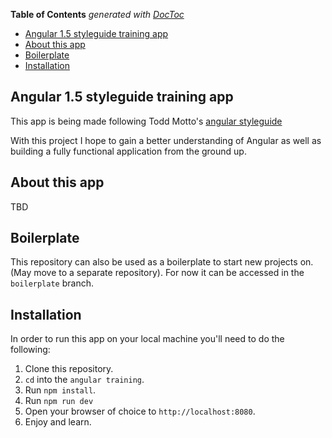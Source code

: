 <!-- START doctoc generated TOC please keep comment here to allow auto update -->
<!-- DON'T EDIT THIS SECTION, INSTEAD RE-RUN doctoc TO UPDATE -->
**Table of Contents**  *generated with [DocToc](https://github.com/thlorenz/doctoc)*

- [Angular 1.5 styleguide training app](#angular-15-styleguide-training-app)
- [About this app](#about-this-app)
- [Boilerplate](#boilerplate)
- [Installation](#installation)

<!-- END doctoc generated TOC please keep comment here to allow auto update -->

## Angular 1.5 styleguide training app
This app is being made following Todd Motto's [angular styleguide](https://github.com/toddmotto/angular-styleguide)

With this project I hope to gain a better understanding of Angular as well as building a fully functional application from the ground up.

## About this app
TBD

## Boilerplate
This repository can also be used as a boilerplate to start new projects on. (May move to a separate repository). For now it can be accessed in the `boilerplate` branch.

## Installation
In order to run this app on your local machine you'll need to do the following:

1. Clone this repository.
2. `cd` into the `angular training`.
3. Run `npm install`.
4. Run `npm run dev`
5. Open your browser of choice to `http://localhost:8080`.
6. Enjoy and learn.
